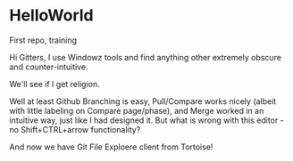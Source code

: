 # HelloWorld
First repo, training

Hi Gitters, I use Windowz tools and find anything other extremely obscure and counter-intuitive.

We'll see if I get religion.

Well at least Github Branching is easy, Pull/Compare works nicely (albeit with little labeling on Compare page/phase), and Merge worked in an intuitive way, just like I had designed it. But what is wrong with this editor - no Shift+CTRL+arrow functionality?

And now we have Git File Exploere client from Tortoise!
